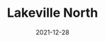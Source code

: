 ---
layout: photo_set
title: Lakeville North
directory_name: lakeville_north
permalink: /lakeville_north/
description: "An example photo gallery."
thumbnail_photo: "9W1A0049.jpeg"
date: "2021-12-28"

photos:
    set: lakeville_north
    size: 3
---
